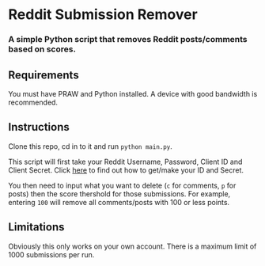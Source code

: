 # Reddit Submission Remover
### A simple Python script that removes Reddit posts/comments based on scores.


## Requirements
You must have PRAW and Python installed. A device with good bandwidth is recommended.

## Instructions
Clone this repo, cd in to it and run `python main.py`.

This script will first take your Reddit Username, Password, Client ID and Client Secret. Click [here](https://github.com/Benji-Collins/RedditSubmissionRemover/wiki/Creating-Client-ID-Secret) to find out how to get/make your ID and Secret.

You then need to input what you want to delete (`c` for comments, `p` for posts) then the score thershold for those submissions. For example, entering `100` will remove all comments/posts with 100 or less points.

## Limitations
Obviously this only works on your own account. There is a maximum limit of 1000 submissions per run.
